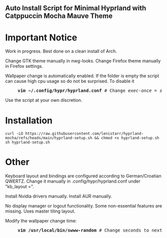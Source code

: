 ## Auto Install Script for Minimal Hyprland with Catppuccin Mocha Mauve Theme 
# Important Notice
Work in progress. Best done on a clean install of Arch.

Change GTK theme manually in nwg-looks. Change Firefox theme manually in Firefox settings.

Wallpaper change is automatically enabled. If the folder is empty the script can cause high cpu usage so do not be surprised. To disable it
<dl><dd>
<pre>
<b>vim ~/.config/hypr/hyprland.conf</b> # Change <i>exec-once = swww-random ~/pictures/wallpapers &</i> to <i>exec-once = swww ~/path/to/img</i> and then rebind or remove "bind = CONTROL,         P,          exec,                   swww-next-wallpaper". 
</pre>
</dd></dl>
Use the script at your own discretion.

# Installation
```
curl -LO https://raw.githubusercontent.com/lenistarr/hyprland-mocha/refs/heads/main/hyprland-setup.sh && chmod +x hyprland-setup.sh
sh hyprland-setup.sh
```
# Other 
Keyboard layout and bindings are configured according to German/Croatian QWERTZ. Change it manually in .config/hypr/hyprland.conf under "kb_layout =".

Install Nvidia drivers manually. Install AUR manually.

No display manager or logout functionality. Some non-essential features are missing. Uses master tiling layout. 

Modify the wallpaper change time: 
<dl><dd>
<pre>
<b>vim /usr/local/bin/swww-random</b> # Change seconds to next image under <i>INTERVAL=[seconds]</i>
</pre>
</dd></dl>
